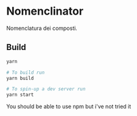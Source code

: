 # Nomenclinator

Nomenclatura dei composti.

## Build
```bash
yarn

# To build run
yarn build

# To spin-up a dev server run
yarn start
```

You should be able to use npm but i've not tried it
